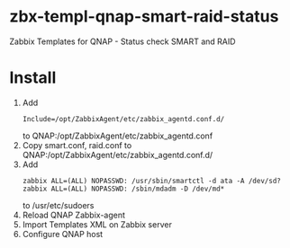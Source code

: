 # zbx-templ-qnap-smart-raid-status
Zabbix Templates for QNAP - Status check SMART and RAID

# Install
1. Add
   ~~~
   Include=/opt/ZabbixAgent/etc/zabbix_agentd.conf.d/
   ~~~
   to QNAP:/opt/ZabbixAgent/etc/zabbix_agentd.conf 
1. Copy smart.conf, raid.conf to QNAP:/opt/ZabbixAgent/etc/zabbix_agentd.conf.d/
1. Add
   ~~~
   zabbix ALL=(ALL) NOPASSWD: /usr/sbin/smartctl -d ata -A /dev/sd?
   zabbix ALL=(ALL) NOPASSWD: /sbin/mdadm -D /dev/md*
   ~~~
   to /usr/etc/sudoers
1. Reload QNAP Zabbix-agent
1. Import Templates XML on Zabbix server
1. Configure QNAP host
